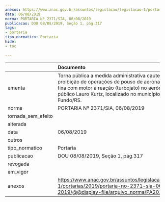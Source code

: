 ```yaml
---
anexos: https://www.anac.gov.br/assuntos/legislacao/legislacao-1/portarias/2019/portaria-no-2371-sia-06-08-2019/@@display-file/arquivo_norma/PA2019-2371.pdf
data: 06/08/2019
norma: PORTARIA Nº 2371/SIA, 06/08/2019
publicacao: DOU 08/08/2019, Seção 1, pág.317
tags:
- portaria
tipo_normatico: Portaria
hide: 
- toc 
 
---
```


|                    | Documento                                                                                                                                                                                                              |
|:-------------------|:-----------------------------------------------------------------------------------------------------------------------------------------------------------------------------------------------------------------------|
| ementa             | Torna pública a medida administrativa cautelar de proibição de operações de pouso de aeronaves de asa fixa com motor à reação (turbojato) no aeródromo público Lauro Kurtz, localizado no município de Passo Fundo/RS. |
| norma              | PORTARIA Nº 2371/SIA, 06/08/2019                                                                                                                                                                                       |
| tornada_sem_efeito |                                                                                                                                                                                                                        |
| alterada           |                                                                                                                                                                                                                        |
| data               | 06/08/2019                                                                                                                                                                                                             |
| outros             |                                                                                                                                                                                                                        |
| tipo_normatico     | Portaria                                                                                                                                                                                                               |
| publicacao         | DOU 08/08/2019, Seção 1, pág.317                                                                                                                                                                                       |
| revogada           |                                                                                                                                                                                                                        |
| em_vigor           |                                                                                                                                                                                                                        |
| anexos             | https://www.anac.gov.br/assuntos/legislacao/legislacao-1/portarias/2019/portaria-no-2371-sia-06-08-2019/@@display-file/arquivo_norma/PA2019-2371.pdf                                                                   |
